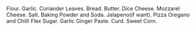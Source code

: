 Flour.
Garlic.
Coriander Leaves.
Bread.
Butter.
Dice Cheese.
Mozzarel Cheese.
Salt.
Baking Powder and Soda.
Jalapeno(if want).
Pizza Oregano and Chilli Flex
Sugar.
Garlic Ginger Paste.
Curd.
Sweet Corn.